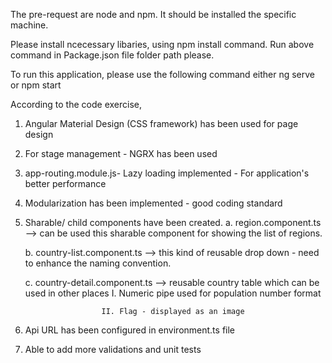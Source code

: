 
The pre-request are node and npm. It should be installed the specific machine.

Please install ncecessary libaries, using npm install command.
    Run above command in Package.json file folder path please.



To run this application, please use the following command 
        either ng serve 
        or npm start

According to the code exercise,
1. Angular Material Design (CSS framework) has been used for page design

2. For stage management - NGRX has been used

3. app-routing.module.js- Lazy loading implemented - For application's  better performance

4. Modularization has been implemented - good coding standard

5. Sharable/ child components have been created.
      a. region.component.ts --> can be used this sharable component for showing the list of regions.
      
      b. country-list.component.ts --> this kind of reusable drop down - need to enhance the naming convention. 
      
      c. country-detail.component.ts  --> reusable country table which can be used in other places 
                        I. Numeric pipe used for population number format
                        
                        II. Flag - displayed as an image

6. Api URL has been configured in environment.ts file

7. Able to add more validations and unit tests 
